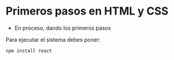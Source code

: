 <h1>Primeros pasos en HTML y CSS</h1>

- En proceso, dando los primeros pasos
  
Para ejecutar el sistema debes poner:

```npm install react ```
